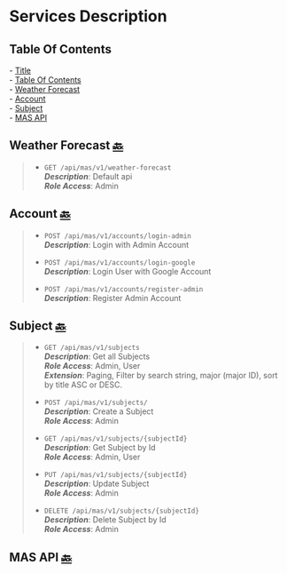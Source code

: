 ﻿<h1 id="services-description">Services Description</h2> 

<h2 id="table-of-contents">Table Of Contents</h2>  
- <a href="#services-description" target="_self">Title</a> <br>
- <a href="#table-of-contents" target="_self">Table Of Contents</a> <br>
- <a href="#weather" target="_self">Weather Forecast</a> <br>
- <a href="#account" target="_self">Account</a> <br>
- <a href="#subject" target="_self">Subject</a> <br>
- <a href="#api" target="_self">MAS API</a> <br>

<h2 id="weather">Weather Forecast <a href="#table-of-contents" target="_self">🔙</a></h2>

> - ``GET /api/mas/v1/weather-forecast ``  
>   ***Description***: Default api  
>   ***Role Access***: Admin  

<h2 id="account">Account <a href="#table-of-contents" target="_self">🔙</a></h2>

> - ``POST /api/mas/v1/accounts/login-admin ``  
>   ***Description***: Login with Admin Account   
>
> - ``POST /api/mas/v1/accounts/login-google ``  
>   ***Description***: Login User with Google Account  
>
> - ``POST /api/mas/v1/accounts/register-admin ``  
>   ***Description***: Register Admin Account   
>

<h2 id="subject">Subject  <a href="#table-of-contents" target="_self">🔙</a></h2>   

> - ``GET /api/mas/v1/subjects ``  
>   ***Description***: Get all Subjects   
>   ***Role Access***: Admin, User  
>   ***Extension***: Paging, Filter by search string, major (major ID), sort by title ASC or DESC.  
>
> - ``POST /api/mas/v1/subjects/ ``  
>   ***Description***: Create a Subject   
>   ***Role Access***: Admin  
>
> - ``GET /api/mas/v1/subjects/{subjectId} ``  
>   ***Description***: Get Subject by Id   
>   ***Role Access***: Admin, User  
>
> - ``PUT /api/mas/v1/subjects/{subjectId} ``  
>   ***Description***: Update Subject   
>   ***Role Access***: Admin  
>
> - ``DELETE /api/mas/v1/subjects/{subjectId} ``  
>   ***Description***: Delete Subject by Id   
>   ***Role Access***: Admin  
>
<h2 id="api">MAS API  <a href="#table-of-contents" target="_self">🔙</a></h2>   
